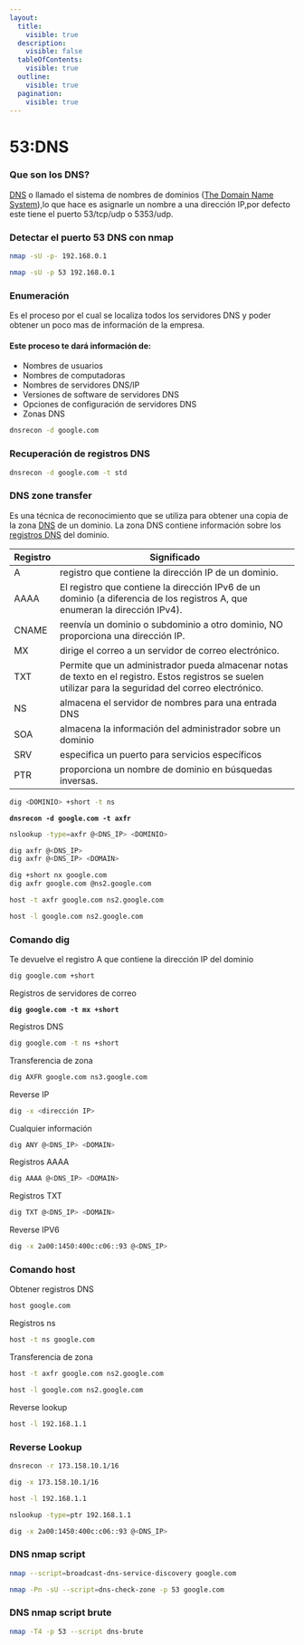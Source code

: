 ```yaml
---
layout:
  title:
    visible: true
  description:
    visible: false
  tableOfContents:
    visible: true
  outline:
    visible: true
  pagination:
    visible: true
---
```


# 53:DNS

### Que son los DNS?

[DNS](../networks/dns.md) o llamado el sistema de nombres de dominios ([The Domain Name System](https://www.cloudflare.com/learning/dns/what-is-dns/)),lo que hace es asignarle un nombre a una dirección IP,por defecto este tiene el puerto 53/tcp/udp o 5353/udp.

### Detectar el puerto 53 DNS con nmap

```bash
nmap -sU -p- 192.168.0.1
```

```bash
nmap -sU -p 53 192.168.0.1
```

### Enumeración&#x20;

Es el proceso por el cual se localiza todos los servidores DNS y poder obtener un poco mas de información de la empresa.

#### Este proceso te dará información de:

* Nombres de usuarios
* Nombres de computadoras
* Nombres de servidores DNS/IP
* Versiones de software de servidores DNS
* Opciones de configuración de servidores DNS
* Zonas DNS

```bash
dnsrecon -d google.com
```

### Recuperación de registros DNS

```bash
dnsrecon -d google.com -t std
```

### DNS zone transfer

Es una técnica de reconocimiento que se utiliza para obtener una copia de la zona [DNS](../networks/dns.md) de un dominio. La zona DNS contiene información sobre los [registros DNS](https://www.cloudflare.com/es-es/learning/dns/dns-records/) del dominio.

| Registro | Significado                                                                                                                                              |
| -------- | -------------------------------------------------------------------------------------------------------------------------------------------------------- |
| A        | registro que contiene la dirección IP de un dominio.                                                                                                     |
| AAAA     | El registro que contiene la dirección IPv6 de un dominio (a diferencia de los registros A, que enumeran la dirección IPv4).                              |
| CNAME    | reenvía un dominio o subdominio a otro dominio, NO proporciona una dirección IP.                                                                         |
| MX       | dirige el correo a un servidor de correo electrónico.                                                                                                    |
| TXT      | Permite que un administrador pueda almacenar notas de texto en el registro. Estos registros se suelen utilizar para la seguridad del correo electrónico. |
| NS       | almacena el servidor de nombres para una entrada DNS                                                                                                     |
| SOA      | almacena la información del administrador sobre un dominio                                                                                               |
| SRV      | especifica un puerto para servicios específicos                                                                                                          |
| PTR      | proporciona un nombre de dominio en búsquedas inversas.                                                                                                  |

```bash
dig <DOMINIO> +short -t ns 
```

<pre class="language-bash"><code class="lang-bash"><strong>dnsrecon -d google.com -t axfr
</strong></code></pre>

```bash
nslookup -type=axfr @<DNS_IP> <DOMINIO>
```

```bash
dig axfr @<DNS_IP>
dig axfr @<DNS_IP> <DOMAIN>
```

```bash
dig +short nx google.com
dig axfr google.com @ns2.google.com
```

```bash
host -t axfr google.com ns2.google.com
```

```bash
host -l google.com ns2.google.com
```

### Comando dig

Te devuelve el registro A que contiene la dirección IP del dominio

```bash
dig google.com +short
```

Registros de servidores de correo

<pre class="language-bash"><code class="lang-bash"><strong>dig google.com -t mx +short
</strong></code></pre>

Registros DNS

```bash
dig google.com -t ns +short
```

Transferencia de zona

```bash
dig AXFR google.com ns3.google.com
```

Reverse IP

```bash
dig -x <dirección IP>
```

Cualquier información

```bash
dig ANY @<DNS_IP> <DOMAIN> 
```

Registros AAAA

```bash
dig AAAA @<DNS_IP> <DOMAIN>
```

Registros TXT

```bash
dig TXT @<DNS_IP> <DOMAIN> 
```

Reverse IPV6

```bash
dig -x 2a00:1450:400c:c06::93 @<DNS_IP>
```

### Comando host

Obtener registros DNS

```bash
host google.com
```

Registros ns

```bash
host -t ns google.com
```

Transferencia de zona&#x20;

```bash
host -t axfr google.com ns2.google.com
```

```bash
host -l google.com ns2.google.com
```

Reverse lookup

```bash
host -l 192.168.1.1
```

### Reverse Lookup

```bash
dnsrecon -r 173.158.10.1/16
```

```bash
dig -x 173.158.10.1/16
```

```bash
host -l 192.168.1.1
```

```bash
nslookup -type=ptr 192.168.1.1
```

```bash
dig -x 2a00:1450:400c:c06::93 @<DNS_IP>
```

### DNS nmap script

```bash
nmap --script=broadcast-dns-service-discovery google.com
```

```bash
nmap -Pn -sU --script=dns-check-zone -p 53 google.com
```

### DNS nmap script brute&#x20;

```bash
nmap -T4 -p 53 --script dns-brute
```

